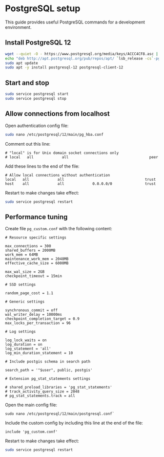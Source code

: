 

# PostgreSQL setup

This guide provides useful PostgreSQL commands for a development environment.

## Install PostgreSQL 12

```bash
wget --quiet -O - https://www.postgresql.org/media/keys/ACCC4CF8.asc | sudo apt-key add -
echo "deb http://apt.postgresql.org/pub/repos/apt/ `lsb_release -cs`-pgdg main" |sudo tee  /etc/apt/sources.list.d/pgdg.list
sudo apt update
sudo apt -y install postgresql-12 postgresql-client-12
```

## Start and stop

```bash
sudo service postgresql start
sudo service postgresql stop
```

## Allow connections from localhost

Open authentication config file:

```bash
sudo nano /etc/postgresql/12/main/pg_hba.conf
```

Comment out this line:

```
# "local" is for Unix domain socket connections only
# local   all             all                                     peer
```

Add these lines to the end of the file:

```
# Allow local connections without authentication
local   all             all                                     trust
host    all             all             0.0.0.0/0               trust
```

Restart to make changes take effect:

```bash
sudo service postgresql restart
```

## Performance tuning

Create file `pg_custom.conf` with the following content:

```properties
# Resource specific settings

max_connections = 300
shared_buffers = 2000MB
work_mem = 64MB
maintenance_work_mem = 2048MB
effective_cache_size = 6000MB

max_wal_size = 2GB
checkpoint_timeout = 15min

# SSD settings

random_page_cost = 1.1

# Generic settings

synchronous_commit = off
wal_writer_delay = 10000ms
checkpoint_completion_target = 0.9
max_locks_per_transaction = 96

# Log settings

log_lock_waits = on
log_duration = on
log_statement = 'all'
log_min_duration_statement = 10

# Include postgis schema in search path

search_path = '"$user", public, postgis'

# Extension pg_stat_statements settings

# shared_preload_libraries = 'pg_stat_statements'
# track_activity_query_size = 2048
# pg_stat_statements.track = all
```

Open the main config file:

```
sudo nano /etc/postgresql/12/main/postgresql.conf`
```

Include the custom config by including this line at the end of the file:

```properties
include 'pg_custom.conf'
```

Restart to make changes take effect:

```bash
sudo service postgresql restart
```

